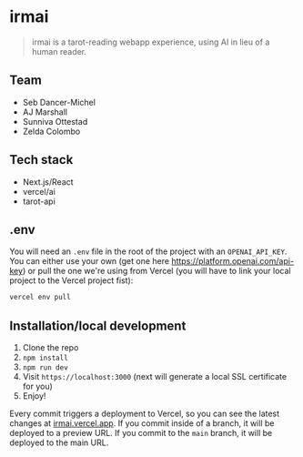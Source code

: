 # irmai

> irmai is a tarot-reading webapp experience, using AI in lieu of a human reader.

## Team

- Seb Dancer-Michel
- AJ Marshall
- Sunniva Ottestad
- Zelda Colombo

## Tech stack

- Next.js/React
- vercel/ai
- tarot-api

## .env

You will need an `.env` file in the root of the project with an `OPENAI_API_KEY`. You can either use your own (get one here https://platform.openai.com/api-key) or pull the one we're using from Vercel (you will have to link your local project to the Vercel project fist):
```bash
vercel env pull
```

## Installation/local development

1. Clone the repo
2. `npm install`
3. `npm run dev`
4. Visit `https://localhost:3000` (next will generate a local SSL certificate for you)
5. Enjoy!

Every commit triggers a deployment to Vercel, so you can see the latest changes at [irmai.vercel.app](https://irmai.vercel.app).
If you commit inside of a branch, it will be deployed to a preview URL.
If you commit to the `main` branch, it will be deployed to the main URL.
